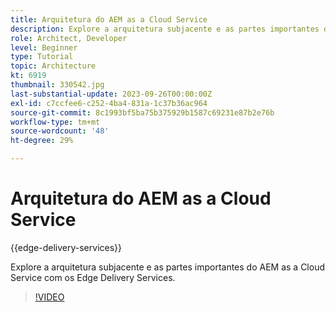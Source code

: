 ```yaml
---
title: Arquitetura do AEM as a Cloud Service
description: Explore a arquitetura subjacente e as partes importantes do AEM as a Cloud Service com os Edge Delivery Services.
role: Architect, Developer
level: Beginner
type: Tutorial
topic: Architecture
kt: 6919
thumbnail: 330542.jpg
last-substantial-update: 2023-09-26T00:00:00Z
exl-id: c7ccfee6-c252-4ba4-831a-1c37b36ac964
source-git-commit: 8c1993bf5ba75b375929b1587c69231e87b2e76b
workflow-type: tm+mt
source-wordcount: '48'
ht-degree: 29%

---
```


# Arquitetura do AEM as a Cloud Service

{{edge-delivery-services}}

Explore a arquitetura subjacente e as partes importantes do AEM as a Cloud Service com os Edge Delivery Services.

>[!VIDEO](https://video.tv.adobe.com/v/330542?quality=12&learn=on)
